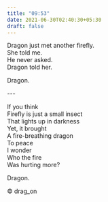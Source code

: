 ```yaml
---
title: "09:53"
date: 2021-06-30T02:40:30+05:30
draft: false
---
```


Dragon just met another firefly.  
She told me.  
He never asked.  
Dragon told her.  

Dragon.

---                     

If you think  
Firefly is just a small insect  
That lights up in darkness  
Yet, it brought  
A fire-breathing dragon  
To peace  
I wonder  
Who the fire  
Was hurting more?  

Dragon.

© drag_on